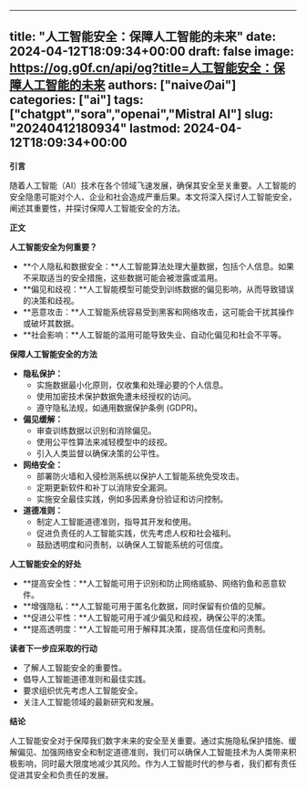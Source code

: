 
---
title: "人工智能安全：保障人工智能的未来"
date: 2024-04-12T18:09:34+00:00
draft: false
image: https://og.g0f.cn/api/og?title=人工智能安全：保障人工智能的未来
authors: ["naiveのai"]
categories: ["ai"]
tags: ["chatgpt","sora","openai","Mistral AI"]
slug: "20240412180934"
lastmod: 2024-04-12T18:09:34+00:00
---
**引言**

随着人工智能（AI）技术在各个领域飞速发展，确保其安全至关重要。人工智能的安全隐患可能对个人、企业和社会造成严重后果。本文将深入探讨人工智能安全，阐述其重要性，并探讨保障人工智能安全的方法。

**正文**

**人工智能安全为何重要？**

* **个人隐私和数据安全：**人工智能算法处理大量数据，包括个人信息。如果不采取适当的安全措施，这些数据可能会被泄露或滥用。
* **偏见和歧视：**人工智能模型可能受到训练数据的偏见影响，从而导致错误的决策和歧视。
* **恶意攻击：**人工智能系统容易受到黑客和网络攻击，这可能会干扰其操作或破坏其数据。
* **社会影响：**人工智能的滥用可能导致失业、自动化偏见和社会不平等。

**保障人工智能安全的方法**

* **隐私保护：**
    * 实施数据最小化原则，仅收集和处理必要的个人信息。
    * 使用加密技术保护数据免遭未经授权的访问。
    * 遵守隐私法规，如通用数据保护条例 (GDPR)。
* **偏见缓解：**
    * 审查训练数据以识别和消除偏见。
    * 使用公平性算法来减轻模型中的歧视。
    * 引入人类监督以确保决策的公平性。
* **网络安全：**
    * 部署防火墙和入侵检测系统以保护人工智能系统免受攻击。
    * 定期更新软件和补丁以消除安全漏洞。
    * 实施安全最佳实践，例如多因素身份验证和访问控制。
* **道德准则：**
    * 制定人工智能道德准则，指导其开发和使用。
    * 促进负责任的人工智能实践，优先考虑人权和社会福利。
    * 鼓励透明度和问责制，以确保人工智能系统的可信度。

**人工智能安全的好处**

* **提高安全性：**人工智能可用于识别和防止网络威胁、网络钓鱼和恶意软件。
* **增强隐私：**人工智能可用于匿名化数据，同时保留有价值的见解。
* **促进公平性：**人工智能可用于减少偏见和歧视，确保公平的决策。
* **提高透明度：**人工智能可用于解释其决策，提高信任度和问责制。

**读者下一步应采取的行动**

* 了解人工智能安全的重要性。
* 倡导人工智能道德准则和最佳实践。
* 要求组织优先考虑人工智能安全。
* 关注人工智能领域的最新研究和发展。

**结论**

人工智能安全对于保障我们数字未来的安全至关重要。通过实施隐私保护措施、缓解偏见、加强网络安全和制定道德准则，我们可以确保人工智能技术为人类带来积极影响，同时最大限度地减少其风险。作为人工智能时代的参与者，我们都有责任促进其安全和负责任的发展。